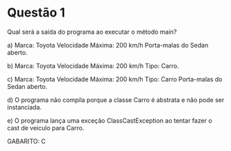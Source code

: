 # Questão 1

Qual será a saída do programa ao executar o método main?

a)	Marca: Toyota
Velocidade Máxima: 200 km/h
Porta-malas do Sedan aberto.

b)	Marca: Toyota
Velocidade Máxima: 200 km/h
Tipo: Carro.

c)	Marca: Toyota
Velocidade Máxima: 200 km/h
Tipo: Carro
Porta-malas do Sedan aberto.

d)	O programa não compila porque a classe Carro é abstrata e não pode ser instanciada.

e)	O programa lança uma exceção ClassCastException ao tentar fazer o cast de veiculo para Carro.

GABARITO: C